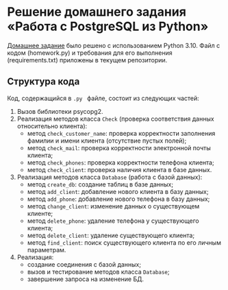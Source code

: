 # Решение домашнего задания «Работа с PostgreSQL из Python»

[Домашнее задание](https://github.com/netology-code/py-psycopg2s-db/tree/SQLPY-76/05-psycopg) было решено с использованием Python 3.10. Файл с кодом (homework.py) и требования для его выполнения (requirements.txt) приложены в текущем репозитории.

## Структура кода

Код, содержащийся в <code>.py </code> файле, состоит из следующих частей:

1. Вызов библиотеки psycopg2.
2. Реализация методов класса <code>Check</code> (проверка соответствия данных относительно клиента):
   - метод <code>check_customer_name</code>: проверка корректности заполнения фамилии и имени клиента (отсутствие пустых полей);
   - метод <code>check_mail</code>: проверка корректности электронной почты клиента;
   - метод <code>check_phones</code>: проверка корректности телефона клиента;
   - метод <code>check_client</code>: проверка наличия клиента в базе данных.
3. Реализация методов класса <code>Database</code> (работа с базой данных):
   - метод <code>create_db</code>: создание таблиц в базе данных;
   - метод <code>add_client</code>: добавление нового клиента в базу данных;
   - метод <code>add_phone</code>: добавление нового телефона в базу данных;
   - метод <code>change_client</code>: изменение данных о существующем клиенте;
   - метод <code>delete_phone</code>: удаление телефона у существующего клиента;
   - метод <code>delete_client</code>: удаление существующего клиента;
   - метод <code>find_client</code>: поиск существующего клиента по его личным параметрам.
4. Реализация:
   - создание соединения с базой данных;
   - вызов и тестирование методов класса <code>Database</code>;
   - завершение запроса на изменение БД.
